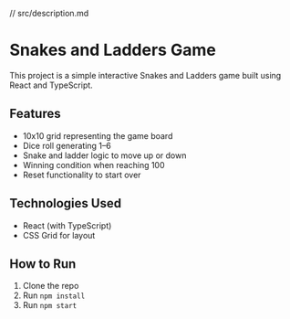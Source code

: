 // src/description.md
# Snakes and Ladders Game

This project is a simple interactive Snakes and Ladders game built using React and TypeScript.

## Features
- 10x10 grid representing the game board
- Dice roll generating 1–6
- Snake and ladder logic to move up or down
- Winning condition when reaching 100
- Reset functionality to start over

## Technologies Used
- React (with TypeScript)
- CSS Grid for layout

## How to Run
1. Clone the repo
2. Run `npm install`
3. Run `npm start`